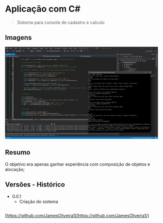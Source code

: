 
# Aplicação com C#

> Sistema para console de cadastro e calculo

## Imagens

<p>
  <img src="Images/01.png" width="700" title="preview">

</p>

## Resumo

O objetivo era apenas ganhar experiência com composição de objetos e alocação;  

## Versões - Histórico

* 0.0.1
    * Criação do sistema

## 

[https://github.com/JamesOliveira1](https://github.com/JamesOliveira1/)

